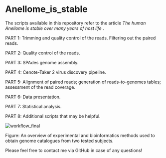 # Anellome_is_stable
The scripts available in this repository refer to the article <i> The human Anellome is stable over many years of host life </i>.

PART 1: Trimming and quality control of the reads. Filtering out the paired reads.

PART 2: Quality control of the reads.

PART 3: SPAdes genome assembly.

PART 4: Cenote-Taker 2 virus discovery pipeline.

PART 5: Alignment of paired reads; generation of reads-to-genomes tables; assessment of the read coverage.

PART 6: Data presentation.

PART 7: Statistical analysis.

PART 8: Additional scripts that may be helpful.


![workflow_final](https://user-images.githubusercontent.com/45290619/116694901-2422af80-a9c0-11eb-9323-4959beed51bd.jpg)

Figure: An overview of experimental and bioinformatics methods used to obtain genome catalogues from two tested subjects.

Please feel free to contact me via GitHub in case of any questions!
